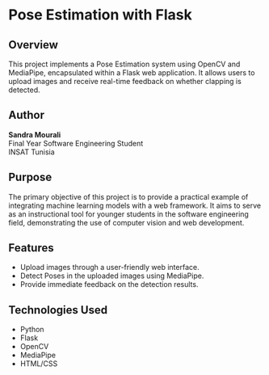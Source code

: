 # Pose Estimation with Flask

## Overview

This project implements a Pose Estimation system using OpenCV and MediaPipe, encapsulated within a Flask web application. It allows users to upload images and receive real-time feedback on whether clapping is detected.

## Author

**Sandra Mourali**  
Final Year Software Engineering Student  
INSAT Tunisia  

## Purpose

The primary objective of this project is to provide a practical example of integrating machine learning models with a web framework. It aims to serve as an instructional tool for younger students in the software engineering field, demonstrating the use of computer vision and web development.

## Features

- Upload images through a user-friendly web interface.
- Detect Poses in the uploaded images using MediaPipe.
- Provide immediate feedback on the detection results.

## Technologies Used

- Python
- Flask
- OpenCV
- MediaPipe
- HTML/CSS

